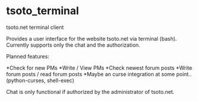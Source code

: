 tsoto_terminal
==============

tsoto.net terminal client

Provides a user interface for the website tsoto.net via terminal (bash). Currently supports only the chat and the authorization. 

Planned features:

*Check for new PMs 
*Write / View PMs
*Check newest forum posts
*Write forum posts / read forum posts
*Maybe an curse integration at some point.. (python-curses, shell-exec)

Chat is only functional if authorized by the administrator of tsoto.net.

